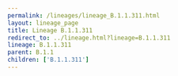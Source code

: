 ```yaml
---
permalink: /lineages/lineage_B.1.1.311.html
layout: lineage_page
title: Lineage B.1.1.311
redirect_to: ../lineage.html?lineage=B.1.1.311
lineage: B.1.1.311
parent: B.1.1
children: ['B.1.1.311']
---
```

